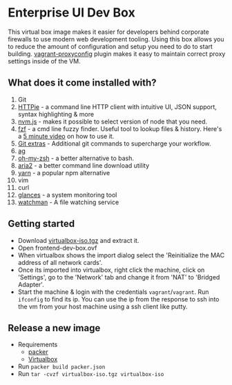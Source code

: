 # Enterprise UI Dev Box

This virtual box image makes it easier for developers behind corporate firewalls to use modern web development tooling. Using this box allows you to reduce the amount of configuration and setup you need to do to start building. [vagrant-proxyconfig](https://github.com/tmatilai/vagrant-proxyconf) plugin makes it easy to maintain correct proxy settings inside of the VM.

## What does it come installed with?

1. Git
1. [HTTPie](https://httpie.org/) - a command line HTTP client with intuitive UI, JSON support, syntax highlighting & more
1. [nvm.js](https://github.com/creationix/nvm) - makes it possible to select version of node that you need.
1. [fzf](https://github.com/junegunn/fzf) - a cmd line fuzzy finder. Useful tool to lookup files & history. Here's a [5 minute video](https://www.youtube.com/watch?v=AX3u10bruOI) on how to use it.
1. [Git extras](https://github.com/tj/git-extras/blob/master/Commands.md) - Additional git commands to supercharge your workflow.
1. [ag](https://github.com/ggreer/the_silver_searcher/blob/master/README.md)
1. [oh-my-zsh](https://www.youtube.com/watch?v=9jACAQ4MHWs) - a better alternative to bash.
1. [aria2](https://aria2.github.io/) - a better command line download utility
1. [yarn](http://yarnpkg.com) - a popular npm alternative
1. vim
1. curl
1. [glances](https://nicolargo.github.io/glances/) - a system monitoring tool
1. [watchman](https://facebook.github.io/watchman/) - A file watching service

## Getting started

- Download [virtualbox-iso.tgz](https://github.com/this-dot/enterprise-ui-dev-box/releases/) and extract it. 
- Open frontend-dev-box.ovf
- When virtualbox shows the import dialog select the 'Reinitialize the MAC address of all network cards'.
- Once its imported into virtualbox, right click the machine, click on 'Settings', go to the 'Network' tab and change it from 'NAT' to 'Bridged Adapter'.
- Start the machine & login with the credentials `vagrant`/`vagrant`. Run `ifconfig` to find its ip. You can use the ip from the response to ssh into the vm from your host machine using a ssh client like putty.

## Release a new image
- Requirements
  - [packer](https://www.packer.io/downloads.html)
  - [Virtualbox](https://www.virtualbox.org/)
- Run `packer build packer.json`
- Run `tar -cvzf virtualbox-iso.tgz virtualbox-iso`
